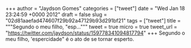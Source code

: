 
+++
author = "Jaydson Gomes"
categories = ["tweet"]
date = "Wed Jan 18 23:24:59 +0000 2012"
draft = false
slug = "02d81aaefad474607f29b92a47129b93d291bf21"
tags = ["tweet"]
title = """Segundo o meu filho, "esp..."""
tweet = true
micro = true
tweet_url = "https://twitter.com/jaydson/status/159778341094817794"
+++
Segundo o meu filho, 'espercidade" é o ato de se tornar esperto.
